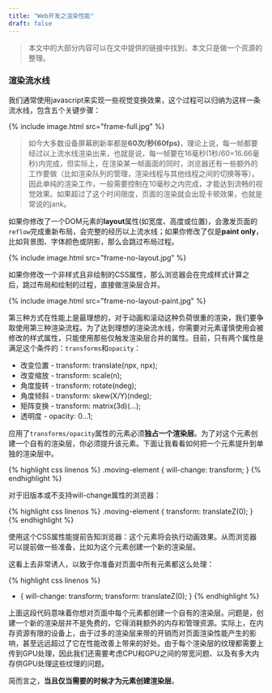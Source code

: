 ```yaml
---
title: "Web开发之渲染性能"
draft: false
---
```


>本文中的大部分内容可以在文中提供的链接中找到，本文只是做一个资源的整理。

### 渲染流水线

我们通常使用javascript来实现一些视觉变换效果，这个过程可以归纳为这样一条流水线，包含五个关键步骤：

{% include image.html src="frame-full.jpg" %}

>如今大多数设备屏幕刷新率都是**60次/秒(60fps)**，理论上说，每一帧都要经过以上流水线渲染出来，也就是说，每一帧要在16毫秒(1秒/60=16.66毫秒)内完成，但实际上，在渲染某一帧画面的同时，浏览器还有一些额外的工作要做（比如渲染队列的管理，渲染线程与其他线程之间的切换等等）。因此单纯的渲染工作，一般需要控制在10毫秒之内完成，才能达到流畅的视觉效果。如果超过了这个时间限度，页面的渲染就会出现卡顿效果，也就是常说的jank。

如果你修改了一个DOM元素的**layout**属性(如宽度、高度或位置)，会激发页面的`reflow`完成重新布局，会完整的经历以上流水线；如果你修改了仅是**paint only**，比如背景图、字体颜色或阴影，那么会跳过布局过程。

{% include image.html src="frame-no-layout.jpg" %}

如果你修改一个非样式且非绘制的CSS属性，那么浏览器会在完成样式计算之后，跳过布局和绘制的过程，直接做渲染层合并。

{% include image.html src="frame-no-layout-paint.jpg" %}

第三种方式在性能上是最理想的，对于动画和滚动这种负荷很重的渲染，我们要争取使用第三种渲染流程。为了达到理想的渲染流水线，你需要对元素谨慎使用会被修改的样式属性，只能使用那些仅触发渲染层合并的属性。目前，只有两个属性是满足这个条件的：`transforms`和`opacity`：

- 改变位置 - transform: translate(npx, npx);  
- 改变缩放 - transform: scale(n);  
- 角度旋转 - transform: rotate(ndeg);  
- 角度倾斜 - transform: skew(X/Y)(ndeg);  
- 矩阵变换 - transform: matrix(3d)(...);  
- 透明度 - opacity:   0...1;

应用了`transforms/opacity`属性的元素必须**独占一个渲染层**。为了对这个元素创建一个自有的渲染层，你必须提升该元素。下面让我看看如何把一个元素提升到单独的渲染层中。

{% highlight css linenos %}
.moving-element {
  will-change: transform;
}
{% endhighlight %}

对于旧版本或不支持will-change属性的浏览器：

{% highlight css linenos %}
.moving-element {
  transform: translateZ(0);
}
{% endhighlight %}

使用这个CSS属性能提前告知浏览器：这个元素将会执行动画效果。从而浏览器可以提前做一些准备，比如为这个元素创建一个新的渲染层。

这看上去非常诱人，以致于你准备对页面中所有元素都这么处理：

{% highlight css linenos %}
* {
  will-change: transform;
  transform: translateZ(0);
}
{% endhighlight %}

上面这段代码意味着你想对页面中每个元素都创建一个自有的渲染层。问题是，创建一个新的渲染层并不是免费的，它得消耗额外的内存和管理资源。实际上，在内存资源有限的设备上，由于过多的渲染层来带的开销而对页面渲染性能产生的影响，甚至远远超过了它在性能改善上带来的好处。由于每个渲染层的纹理都需要上传到GPU处理，因此我们还需要考虑CPU和GPU之间的带宽问题、以及有多大内存供GPU处理这些纹理的问题。

简而言之，**当且仅当需要的时候才为元素创建渲染层**。



























